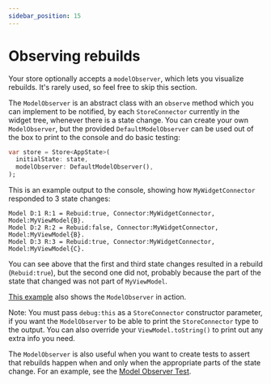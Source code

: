 ```yaml
---
sidebar_position: 15
---
```


# Observing rebuilds

Your store optionally accepts a `modelObserver`, which lets you visualize rebuilds.
It's rarely used, so feel free to skip this section.

The `ModelObserver` is an abstract class with an `observe` method which you can implement to be
notified, by each `StoreConnector` currently in the widget tree, whenever there is a state change.
You can create your own `ModelObserver`, but the provided `DefaultModelObserver` can be used out of
the box to print to the console and do basic testing:

```dart
var store = Store<AppState>(
  initialState: state,
  modelObserver: DefaultModelObserver(),  
);
```                                      

This is an example output to the console, showing how `MyWidgetConnector` responded to 3 state
changes:
    
```
Model D:1 R:1 = Rebuid:true, Connector:MyWidgetConnector, Model:MyViewModel{B}.
Model D:2 R:2 = Rebuid:false, Connector:MyWidgetConnector, Model:MyViewModel{B}.
Model D:3 R:3 = Rebuid:true, Connector:MyWidgetConnector, Model:MyViewModel{C}.
```

You can see above that the first and third state changes resulted in a rebuild (`Rebuid:true`), but
the second one did not, probably because the part of the state that changed was not part
of `MyViewModel`.

<a href="https://github.com/marcglasberg/async_redux/blob/master/example/lib/main_dispatch_future.dart">This example</a>
also shows the `ModelObserver` in action.

Note: You must pass `debug:this` as a `StoreConnector` constructor parameter, if you want
the `ModelObserver` to be able to print the `StoreConnector` type to the output. You can also
override your `ViewModel.toString()` to print out any extra info you need.

The `ModelObserver` is also useful when you want to create tests to assert that rebuilds happen
when and only when the appropriate parts of the state change. For an example, see
the <a href="https://github.com/marcglasberg/async_redux/blob/master/test/model_observer_test.dart">
Model Observer Test</a>.
